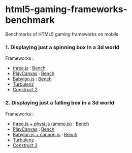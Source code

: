 # html5-gaming-frameworks-benchmark
Benchmarks of HTML5 gaming frameworks on mobile

### 1. Displaying just a spinning box in a 3d world

Frameworks :

- [three.js](https://threejs.org/) :
    [Bench](./threejs)
- [PlayCanvas](https://playcanvas.com/) :
    [Bench](./playcanvas)
- [Babylon.js](https://babylonjs.com/) :
    [Bench](./babylonjs)
- [Turbulenz](http://biz.turbulenz.com/developers)
- [Construct 2](https://www.scirra.com/construct2)

### 2. Displaying just a falling box in a 3d world

Frameworks :

- [three.js + physi.js (ammo.js)](https://threejs.org/) :
    [Bench](./threejs/collision.html)
- [PlayCanvas](https://playcanvas.com/) :
    [Bench](./playcanvas/collision.html)
- [Babylon.js + cannon.js](https://babylonjs.com/) :
    [Bench](./babylonjs/collision.html)
- [Turbulenz](http://biz.turbulenz.com/developers)
- [Construct 2](https://www.scirra.com/construct2)
